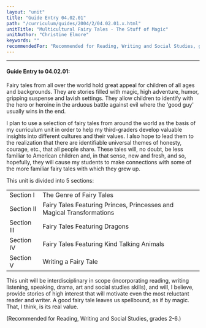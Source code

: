 ```yaml
---
layout: "unit"
title: "Guide Entry 04.02.01"
path: "/curriculum/guides/2004/2/04.02.01.x.html"
unitTitle: "Multicultural Fairy Tales - The Stuff of Magic"
unitAuthor: "Christine Elmore"
keywords: ""
recommendedFor: "Recommended for Reading, Writing and Social Studies, grades 2-6."
---
```

<body>
<hr/>
<h4>
Guide Entry to 04.02.01:
</h4>
<p>
Fairy tales from all over the world hold great appeal for children of all ages and backgrounds. They are stories filled with magic, high adventure, humor, gripping suspense and lavish settings. They allow children to identify with the hero or heroine in the arduous battle against evil where the 'good guy' usually wins in the end.
</p>
<p>
I plan to use a selection of fairy tales from around the world as the basis of my curriculum unit in order to help my third-graders develop valuable insights into different cultures and their values. I also hope to lead them to the realization that there are identifiable universal themes of honesty, courage, etc., that all people share. These tales will, no doubt, be less familiar to American children and, in that sense, new and fresh, and so, hopefully, they will cause my students to make connections with some of the more familiar fairy tales with which they grew up.
</p>
<p>
This unit is divided into 5 sections:
</p>
<table border="0">
<tr>
<td>
Section I
</td>
<td>
The Genre of Fairy Tales
</td>
</tr>
<tr>
<td>
Section II
</td>
<td>
Fairy Tales Featuring Princes, Princesses and Magical Transformations
</td>
</tr>
<tr>
<td>
Section III
</td>
<td>
Fairy Tales Featuring Dragons
</td>
</tr>
<tr>
<td>
Section IV
</td>
<td>
Fairy Tales Featuring Kind Talking Animals
</td>
</tr>
<tr>
<td>
Section V
</td>
<td>
Writing a Fairy Tale
</td>
</tr>
</table>
<p>
This unit will be interdisciplinary in scope (incorporating reading, writing listening, speaking, drama, art and social studies skills), and will, I believe, provide stories of high interest that will motivate even the most reluctant reader and writer. A good fairy tale leaves us spellbound, as if by magic. That, I think, is its real value.
</p>
<p>
(Recommended for Reading, Writing and Social Studies, grades 2-6.)
</p>
</body>